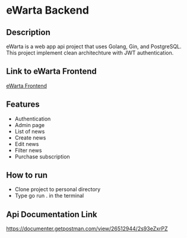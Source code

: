 # eWarta Backend

## Description

eWarta is a web app api project that uses Golang, Gin, and PostgreSQL. This project implement clean architechture with JWT authentication.

## Link to eWarta Frontend

[eWarta Frontend](https://github.com/mrsambaga/eWarta-frontend/tree/dev)

## Features

- Authentication
- Admin page
- List of news
- Create news
- Edit news
- Filter news
- Purchase subscription

## How to run 

- Clone project to personal directory
- Type go run . in the terminal

## Api Documentation Link

https://documenter.getpostman.com/view/26512944/2s93eZxrPZ
